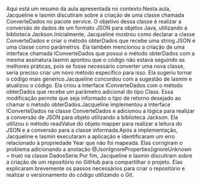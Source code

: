 Aqui está um resumo da aula apresentada no contexto:Nesta aula, Jacqueline e Iasmin discutiram sobre a criação de uma classe chamada ConverteDados no pacote service. O objetivo dessa classe é realizar a conversão de dados de um formato JSON para objetos Java, utilizando a biblioteca Jackson.Inicialmente, Jacqueline mostrou como declarar a classe ConverteDados e criar o método obterDados que recebe uma string JSON e uma classe como parâmetros. Ela também mencionou a criação de uma interface chamada IConverteDados que possui o método obterDados com a mesma assinatura.Iasmin apontou que o código não estava seguindo as melhores práticas, pois se fosse necessário converter uma nova classe, seria preciso criar um novo método específico para isso. Ela sugeriu tornar o código mais genérico.Jacqueline concordou com a sugestão de Iasmin e atualizou o código. Ela criou a interface IConverteDados com o método obterDados que recebe um parâmetro adicional do tipo Class<T>. Essa modificação permite que seja informado o tipo de retorno desejado ao chamar o método obterDados.Jacqueline implementou a interface IConverteDados na classe ConverteDados e adicionou a lógica para realizar a conversão de JSON para objeto utilizando a biblioteca Jackson. Ela utilizou o método readValue do objeto mapper para realizar a leitura do JSON e a conversão para a classe informada.Após a implementação, Jacqueline e Iasmin executaram a aplicação e identificaram um erro relacionado à propriedade Year que não foi mapeada. Elas corrigiram o problema adicionando a anotação @JsonIgnoreProperties(ignoreUnknown = true) na classe DadosSerie.Por fim, Jacqueline e Iasmin discutiram sobre a criação de um repositório no GitHub para compartilhar o projeto. Elas explicaram brevemente os passos necessários para criar o repositório e realizar o versionamento do código utilizando o Git.